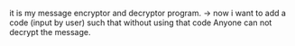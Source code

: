 it is my message encryptor and decryptor program.
-> now i want to add a code (input by user) such that without using that code Anyone can not decrypt the message.
